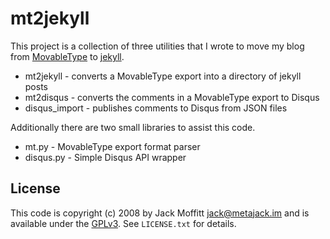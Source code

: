 # mt2jekyll

This project is a collection of three utilities that I wrote to move
my blog from [MovableType](http://movabletype.org) to
[jekyll](http://github.com/mojombo/jekyll/tree/master).  

* mt2jekyll - converts a MovableType export into a directory of jekyll
  posts
* mt2disqus - converts the comments in a MovableType export to Disqus
* disqus_import - publishes comments to Disqus from JSON files

Additionally there are two small libraries to assist this code.

* mt.py - MovableType export format parser
* disqus.py - Simple Disqus API wrapper

## License

This code is copyright (c) 2008 by Jack Moffitt <jack@metajack.im> and
is available under the [GPLv3](http://www.gnu.org/licenses/gpl.html).
See `LICENSE.txt` for details.

